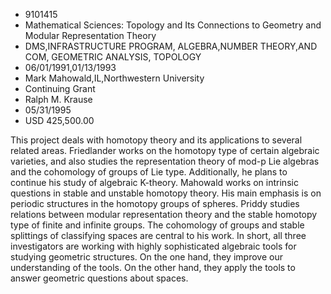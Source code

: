 
* 9101415
* Mathematical Sciences: Topology and Its Connections to Geometry and Modular Representation Theory
* DMS,INFRASTRUCTURE PROGRAM, ALGEBRA,NUMBER THEORY,AND COM, GEOMETRIC ANALYSIS, TOPOLOGY
* 06/01/1991,01/13/1993
* Mark Mahowald,IL,Northwestern University
* Continuing Grant
* Ralph M. Krause
* 05/31/1995
* USD 425,500.00

This project deals with homotopy theory and its applications to several related
areas. Friedlander works on the homotopy type of certain algebraic varieties,
and also studies the representation theory of mod-p Lie algebras and the
cohomology of groups of Lie type. Additionally, he plans to continue his study
of algebraic K-theory. Mahowald works on intrinsic questions in stable and
unstable homotopy theory. His main emphasis is on periodic structures in the
homotopy groups of spheres. Priddy studies relations between modular
representation theory and the stable homotopy type of finite and infinite
groups. The cohomology of groups and stable splittings of classifying spaces are
central to his work. In short, all three investigators are working with highly
sophisticated algebraic tools for studying geometric structures. On the one
hand, they improve our understanding of the tools. On the other hand, they apply
the tools to answer geometric questions about spaces.
